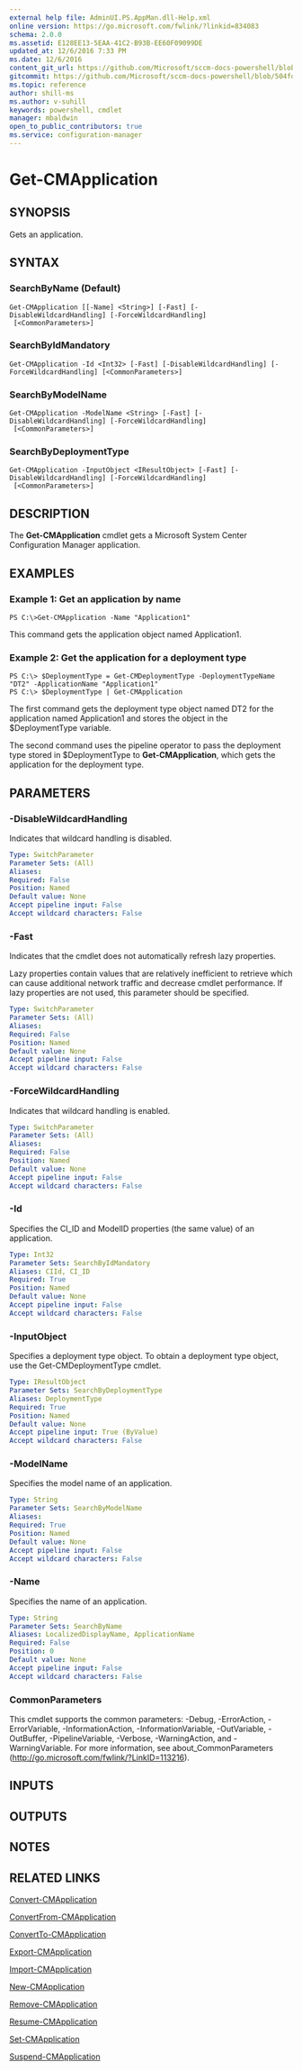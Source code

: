 ```yaml
---
external help file: AdminUI.PS.AppMan.dll-Help.xml
online version: https://go.microsoft.com/fwlink/?linkid=834083
schema: 2.0.0
ms.assetid: E128EE13-5EAA-41C2-B93B-EE60F09099DE
updated_at: 12/6/2016 7:33 PM
ms.date: 12/6/2016
content_git_url: https://github.com/Microsoft/sccm-docs-powershell/blob/master/sccm-cmdlets/ConfigurationManager/vlatest/Get-CMApplication.md
gitcommit: https://github.com/Microsoft/sccm-docs-powershell/blob/504fd5ae0c4dcc14877d18b3f201f0c5172688ce/sccm-cmdlets/ConfigurationManager/vlatest/Get-CMApplication.md
ms.topic: reference
author: shill-ms
ms.author: v-suhill
keywords: powershell, cmdlet
manager: mbaldwin
open_to_public_contributors: true
ms.service: configuration-manager
---
```


# Get-CMApplication

## SYNOPSIS
Gets an application.

## SYNTAX

### SearchByName (Default)
```
Get-CMApplication [[-Name] <String>] [-Fast] [-DisableWildcardHandling] [-ForceWildcardHandling]
 [<CommonParameters>]
```

### SearchByIdMandatory
```
Get-CMApplication -Id <Int32> [-Fast] [-DisableWildcardHandling] [-ForceWildcardHandling] [<CommonParameters>]
```

### SearchByModelName
```
Get-CMApplication -ModelName <String> [-Fast] [-DisableWildcardHandling] [-ForceWildcardHandling]
 [<CommonParameters>]
```

### SearchByDeploymentType
```
Get-CMApplication -InputObject <IResultObject> [-Fast] [-DisableWildcardHandling] [-ForceWildcardHandling]
 [<CommonParameters>]
```

## DESCRIPTION
The **Get-CMApplication** cmdlet gets a Microsoft System Center Configuration Manager application.

## EXAMPLES

### Example 1: Get an application by name
```
PS C:\>Get-CMApplication -Name "Application1"
```

This command gets the application object named Application1.

### Example 2: Get the application for a deployment type
```
PS C:\> $DeploymentType = Get-CMDeploymentType -DeploymentTypeName "DT2" -ApplicationName "Application1"
PS C:\> $DeploymentType | Get-CMApplication
```

The first command gets the deployment type object named DT2 for the application named Application1 and stores the object in the $DeploymentType variable.

The second command uses the pipeline operator to pass the deployment type stored in $DeploymentType to **Get-CMApplication**, which gets the application for the deployment type.

## PARAMETERS

### -DisableWildcardHandling
Indicates that wildcard handling is disabled.

```yaml
Type: SwitchParameter
Parameter Sets: (All)
Aliases: 
Required: False
Position: Named
Default value: None
Accept pipeline input: False
Accept wildcard characters: False
```

### -Fast
Indicates that the cmdlet does not automatically refresh lazy properties.

Lazy properties contain values that are relatively inefficient to retrieve which can cause additional network traffic and decrease cmdlet performance.
If lazy properties are not used, this parameter should be specified.

```yaml
Type: SwitchParameter
Parameter Sets: (All)
Aliases: 
Required: False
Position: Named
Default value: None
Accept pipeline input: False
Accept wildcard characters: False
```

### -ForceWildcardHandling
Indicates that wildcard handling is enabled.

```yaml
Type: SwitchParameter
Parameter Sets: (All)
Aliases: 
Required: False
Position: Named
Default value: None
Accept pipeline input: False
Accept wildcard characters: False
```

### -Id
Specifies the CI_ID and ModelID properties (the same value) of an application.

```yaml
Type: Int32
Parameter Sets: SearchByIdMandatory
Aliases: CIId, CI_ID
Required: True
Position: Named
Default value: None
Accept pipeline input: False
Accept wildcard characters: False
```

### -InputObject
Specifies a deployment type object.
To obtain a deployment type object, use the Get-CMDeploymentType cmdlet.

```yaml
Type: IResultObject
Parameter Sets: SearchByDeploymentType
Aliases: DeploymentType
Required: True
Position: Named
Default value: None
Accept pipeline input: True (ByValue)
Accept wildcard characters: False
```

### -ModelName
Specifies the model name of an application.

```yaml
Type: String
Parameter Sets: SearchByModelName
Aliases: 
Required: True
Position: Named
Default value: None
Accept pipeline input: False
Accept wildcard characters: False
```

### -Name
Specifies the name of an application.

```yaml
Type: String
Parameter Sets: SearchByName
Aliases: LocalizedDisplayName, ApplicationName
Required: False
Position: 0
Default value: None
Accept pipeline input: False
Accept wildcard characters: False
```

### CommonParameters
This cmdlet supports the common parameters: -Debug, -ErrorAction, -ErrorVariable, -InformationAction, -InformationVariable, -OutVariable, -OutBuffer, -PipelineVariable, -Verbose, -WarningAction, and -WarningVariable. For more information, see about_CommonParameters (http://go.microsoft.com/fwlink/?LinkID=113216).

## INPUTS

## OUTPUTS

## NOTES

## RELATED LINKS

[Convert-CMApplication](xref:ConfigurationManager/vlatest/Convert-CMApplication.md)

[ConvertFrom-CMApplication](xref:ConfigurationManager/vlatest/ConvertFrom-CMApplication.md)

[ConvertTo-CMApplication](xref:ConfigurationManager/vlatest/ConvertTo-CMApplication.md)

[Export-CMApplication](xref:ConfigurationManager/vlatest/Export-CMApplication.md)

[Import-CMApplication](xref:ConfigurationManager/vlatest/Import-CMApplication.md)

[New-CMApplication](xref:ConfigurationManager/vlatest/New-CMApplication.md)

[Remove-CMApplication](xref:ConfigurationManager/vlatest/Remove-CMApplication.md)

[Resume-CMApplication](xref:ConfigurationManager/vlatest/Resume-CMApplication.md)

[Set-CMApplication](xref:ConfigurationManager/vlatest/Set-CMApplication.md)

[Suspend-CMApplication](xref:ConfigurationManager/vlatest/Suspend-CMApplication.md)


